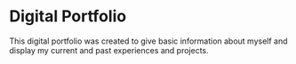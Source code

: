 # Digital Portfolio
This digital portfolio was created to give basic information about myself and display my current and past experiences and projects.